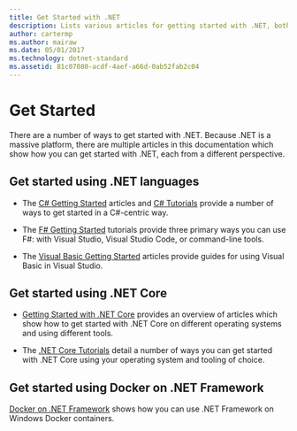 ```yaml
---
title: Get Started with .NET
description: Lists various articles for getting started with .NET, both from a language and platform perspective.
author: cartermp
ms.author: mairaw
ms.date: 05/01/2017
ms.technology: dotnet-standard
ms.assetid: 81c07080-acdf-4aef-a66d-0ab52fab2c04
---
```

# Get Started

There are a number of ways to get started with .NET. Because .NET is a massive platform, there are multiple articles in this documentation which show how you can get started with .NET, each from a different perspective.

## Get started using .NET languages

* The [C# Getting Started](../csharp/getting-started/index.md) articles and [C# Tutorials](../csharp/tutorials/index.md) provide a number of ways to get started in a C#-centric way.

* The [F# Getting Started](../fsharp/tutorials/getting-started/index.md) tutorials provide three primary ways you can use F#: with Visual Studio, Visual Studio Code, or command-line tools.

* The [Visual Basic Getting Started](../visual-basic/getting-started/index.md) articles provide guides for using Visual Basic in Visual Studio.

## Get started using .NET Core

* [Getting Started with .NET Core](../core/get-started.md) provides an overview of articles which show how to get started with .NET Core on different operating systems and using different tools.

* The [.NET Core Tutorials](../core/tutorials/index.md) detail a number of ways you can get started with .NET Core using your operating system and tooling of choice.

## Get started using Docker on .NET Framework

[Docker on .NET Framework](../framework/docker/index.md) shows how you can use .NET Framework on Windows Docker containers.
